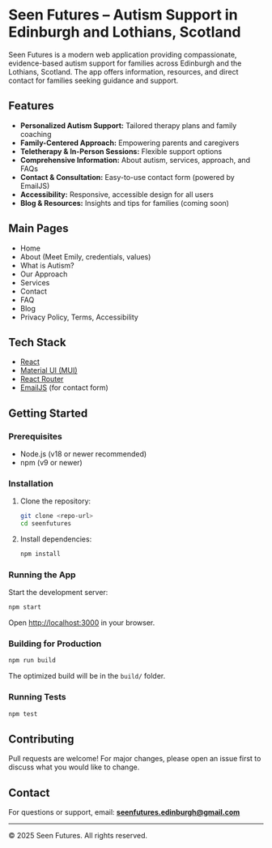 # Seen Futures – Autism Support in Edinburgh and Lothians, Scotland

Seen Futures is a modern web application providing compassionate, evidence-based autism support for families across Edinburgh and the Lothians, Scotland. The app offers information, resources, and direct contact for families seeking guidance and support.

## Features

- **Personalized Autism Support:** Tailored therapy plans and family coaching
- **Family-Centered Approach:** Empowering parents and caregivers
- **Teletherapy & In-Person Sessions:** Flexible support options
- **Comprehensive Information:** About autism, services, approach, and FAQs
- **Contact & Consultation:** Easy-to-use contact form (powered by EmailJS)
- **Accessibility:** Responsive, accessible design for all users
- **Blog & Resources:** Insights and tips for families (coming soon)

## Main Pages
- Home
- About (Meet Emily, credentials, values)
- What is Autism?
- Our Approach
- Services
- Contact
- FAQ
- Blog
- Privacy Policy, Terms, Accessibility

## Tech Stack
- [React](https://reactjs.org/)
- [Material UI (MUI)](https://mui.com/)
- [React Router](https://reactrouter.com/)
- [EmailJS](https://www.emailjs.com/) (for contact form)

## Getting Started

### Prerequisites
- Node.js (v18 or newer recommended)
- npm (v9 or newer)

### Installation
1. Clone the repository:
   ```bash
   git clone <repo-url>
   cd seenfutures
   ```
2. Install dependencies:
   ```bash
   npm install
   ```

### Running the App
Start the development server:
```bash
npm start
```
Open [http://localhost:3000](http://localhost:3000) in your browser.

### Building for Production
```bash
npm run build
```
The optimized build will be in the `build/` folder.

### Running Tests
```bash
npm test
```

## Contributing
Pull requests are welcome! For major changes, please open an issue first to discuss what you would like to change.

## Contact
For questions or support, email: **seenfutures.edinburgh@gmail.com**

---

© 2025 Seen Futures. All rights reserved.
